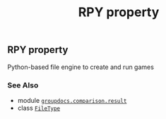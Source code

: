 ﻿---
title: RPY property
second_title: GroupDocs.Comparison for Python via .NET API References
description: 
type: docs
url: /python-net/groupdocs.comparison.result/filetype/rpy/
is_root: false
weight: 1270
---

## RPY property


Python-based file engine to create and run games

### See Also
* module [`groupdocs.comparison.result`](../../)
* class [`FileType`](/comparison/python-net/groupdocs.comparison.result/filetype)
